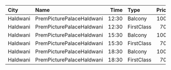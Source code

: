 | City     | Name                      |  Time | Type       | Price | Capacity | Booked |
| :------- | :------------------------ | ----: | :--------- | ----: | -------: | -----: |
| Haldwani | PremPicturePalaceHaldwani | 12:30 | Balcony    |  100₹ |      286 |    221 |
| Haldwani | PremPicturePalaceHaldwani | 12:30 | FirstClass |   70₹ |      598 |    468 |
| Haldwani | PremPicturePalaceHaldwani | 15:30 | Balcony    |  100₹ |      286 |    221 |
| Haldwani | PremPicturePalaceHaldwani | 15:30 | FirstClass |   70₹ |      598 |    468 |
| Haldwani | PremPicturePalaceHaldwani | 18:30 | Balcony    |  100₹ |      286 |    221 |
| Haldwani | PremPicturePalaceHaldwani | 18:30 | FirstClass |   70₹ |      598 |    468 |